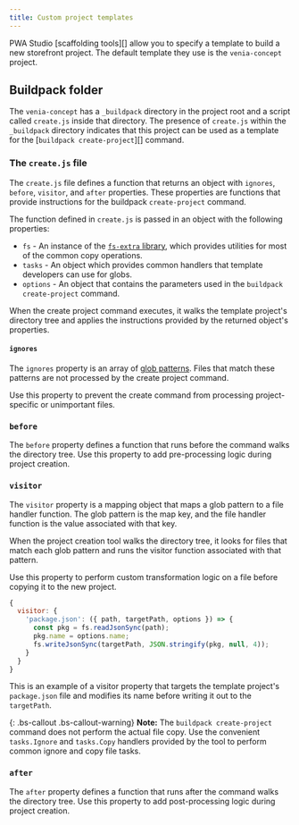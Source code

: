 ```yaml
---
title: Custom project templates
---
```

<!-- TODO: Publish this under the scaffolding topic when the API is available -->

<!-- ATTN JC: This is a draft document; the API being described is not public yet. -->

PWA Studio [scaffolding tools][] allow you to specify a template to build a new storefront project.
The default template they use is the `venia-concept` project.

## Buildpack folder

The `venia-concept` has a `_buildpack` directory in the project root and a script called `create.js` inside that directory.
The presence of `create.js` within the `_buildpack` directory indicates that this project can be used as a template for the [`buildpack create-project`][] command.

### The `create.js` file

The `create.js` file defines a function that returns an object with `ignores`, `before`, `visitor`, and `after` properties.
These properties are functions that provide instructions for the buildpack `create-project` command.

The function defined in `create.js` is passed in an object with the following properties:

* `fs` - An instance of the [`fs-extra` library][], which provides utilities for most of the common copy operations.
* `tasks` - An object which provides common handlers that template developers can use for globs.
* `options` - An object that contains the parameters used in the `buildpack create-project` command.

When the create project command executes, it walks the template project's directory tree and applies the instructions provided by the returned object's properties.

#### `ignores`

The `ignores` property is an array of [glob patterns][].
Files that match these patterns are not processed by the create project command.

Use this property to prevent the create command from processing project-specific or unimportant files.

### `before`

The `before` property defines a function that runs before the command walks the directory tree.
Use this property to add pre-processing logic during project creation.

### `visitor`

The `visitor` property is a mapping object that maps a glob pattern to a file handler function.
The glob pattern is the map key, and the file handler function is the value associated with that key.

When the project creation tool walks the directory tree, it looks for files that match each glob pattern and runs the visitor function associated with that pattern.

Use this property to perform custom transformation logic on a file before copying it to the new project.

```js
{
  visitor: {
    'package.json': ({ path, targetPath, options }) => {
      const pkg = fs.readJsonSync(path);
      pkg.name = options.name;
      fs.writeJsonSync(targetPath, JSON.stringify(pkg, null, 4));
    }
  }
}
```

This is an example of a visitor property that targets the template project's `package.json` file and modifies its name before writing it out to the `targetPath`.

{: .bs-callout .bs-callout-warning}
**Note:**
The `buildpack create-project` command does not perform the actual file copy.
Use the convenient `tasks.Ignore` and `tasks.Copy` handlers provided by the tool to perform common ignore and copy file tasks.

### `after`

The `after` property defines a function that runs after the command walks the directory tree.
Use this property to add post-processing logic during project creation.

[glob patterns]: https://en.wikipedia.org/wiki/Glob_(programming)
[`fs-extra` library]: https://www.npmjs.com/package/fs-extra
